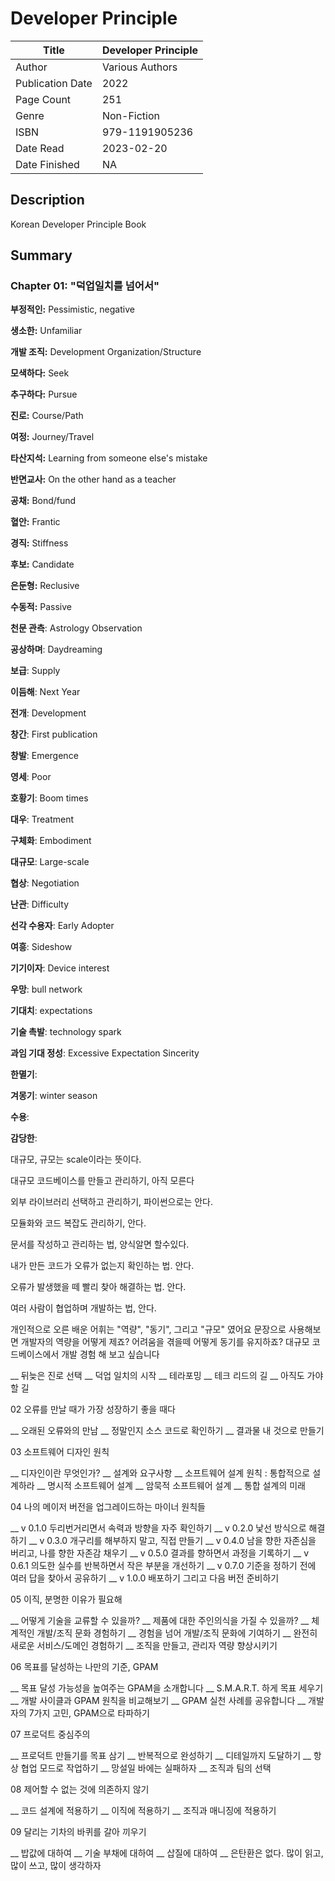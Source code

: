 # Developer Principle

| Title            | Developer Principle |
|------------------|---------------------|
| Author           | Various Authors     |
| Publication Date | 2022                |
| Page Count       | 251                 |
| Genre            | Non-Fiction         |
| ISBN             | 979-1191905236      |
| Date Read        | 2023-02-20          |
| Date Finished    | NA                  |

## Description

Korean Developer Principle Book

## Summary

### Chapter 01: "덕업일치를 넘어서"

__부정적인:__ Pessimistic, negative

__생소한:__ Unfamiliar

__개발 조직:__ Development Organization/Structure

__모색하다:__ Seek

__추구하다:__ Pursue

__진로:__ Course/Path

__여정:__ Journey/Travel

__타산지석:__ Learning from someone else's mistake

__반면교사:__ On the other hand as a teacher

__공채:__ Bond/fund

__혈안:__ Frantic

__경직:__ Stiffness

__후보:__ Candidate

__은둔형:__ Reclusive

__수동적:__ Passive

__천문 관측__: Astrology Observation

__공상하며__: Daydreaming

__보급__: Supply

__이듬해__: Next Year

__전개__: Development

__창간__: First publication

__창발__: Emergence

__영세__: Poor

__호황기__: Boom times

__대우__: Treatment

__구체화__: Embodiment

__대규모__: Large-scale

__협상__: Negotiation

__난관__: Difficulty

__선각 수용자__: Early Adopter

__여흥__: Sideshow

__기기이자__: Device interest

__우망__: bull network

__기대치__: expectations

__기술 촉발__: technology spark

__과임 기대 정성__: Excessive Expectation Sincerity

__한멸기__: 

__겨몽기__: winter season

__수용__: 

__감당한__: 

대규모, 규모는 scale이라는 뜻이다. 

대규모 코드베이스를 만들고 관리하기, 아직 모른다

외부 라이브러리 선택하고 관리하기, 파이썬으로는 안다.

모듈화와 코드 복잡도 관리하기, 안다.

문서를 작성하고 관리하는 법, 양식알면 할수있다.

내가 만든 코드가 오류가 없는지 확인하는 법. 안다.

오류가 발생했을 떼 빨리 찾아 해결하는 법. 안다. 

여러 사람이 협업하며 개발하는 법, 안다.

개인적으로 오른 배운 어휘는 "역량", "동기", 그리고 "규모" 였어요
문장으로 사용해보면
개발자의 역량을 어떻게 제죠?
어려움을 겪을떼 어떻게 동기를 유지하죠?
대규모 코드베이스에서 개발 경험 해 보고 싶습니다

__ 뒤늦은 진로 선택
__ 덕업 일치의 시작
__ 테라포밍
__ 테크 리드의 길
__ 아직도 가야 할 길

02 오류를 만날 때가 가장 성장하기 좋을 때다

__ 오래된 오류와의 만남
__ 정말인지 소스 코드로 확인하기
__ 결과물 내 것으로 만들기

03 소프트웨어 디자인 원칙

__ 디자인이란 무엇인가?
__ 설계와 요구사항
__ 소프트웨어 설계 원칙 : 통합적으로 설계하라
__ 명시적 소프트웨어 설계
__ 암묵적 소프트웨어 설계
__ 통합 설계의 미래

04 나의 메이저 버전을 업그레이드하는 마이너 원칙들

__ v 0.1.0 두리번거리면서 속력과 방향을 자주 확인하기
__ v 0.2.0 낯선 방식으로 해결하기
__ v 0.3.0 개구리를 해부하지 말고, 직접 만들기
__ v 0.4.0 남을 향한 자존심을 버리고, 나를 향한 자존감 채우기
__ v 0.5.0 결과를 향하면서 과정을 기록하기
__ v 0.6.1 의도한 실수를 반복하면서 작은 부분을 개선하기
__ v 0.7.0 기준을 정하기 전에 여러 답을 찾아서 공유하기
__ v 1.0.0 배포하기 그리고 다음 버전 준비하기

05 이직, 분명한 이유가 필요해

__ 어떻게 기술을 교류할 수 있을까?
__ 제품에 대한 주인의식을 가질 수 있을까?
__ 체계적인 개발/조직 문화 경험하기
__ 경험을 넘어 개발/조직 문화에 기여하기
__ 완전히 새로운 서비스/도메인 경험하기
__ 조직을 만들고, 관리자 역량 향상시키기

06 목표를 달성하는 나만의 기준, GPAM

__ 목표 달성 가능성을 높여주는 GPAM을 소개합니다
__ S.M.A.R.T. 하게 목표 세우기
__ 개발 사이클과 GPAM 원칙을 비교해보기
__ GPAM 실천 사례를 공유합니다
__ 개발자의 7가지 고민, GPAM으로 타파하기

07 프로덕트 중심주의

__ 프로덕트 만들기를 목표 삼기
__ 반복적으로 완성하기
__ 디테일까지 도달하기
__ 항상 협업 모드로 작업하기
__ 망설일 바에는 실패하자
__ 조직과 팀의 선택

08 제어할 수 없는 것에 의존하지 않기

__ 코드 설계에 적용하기
__ 이직에 적용하기
__ 조직과 매니징에 적용하기

09 달리는 기차의 바퀴를 갈아 끼우기

__ 밥값에 대하여
__ 기술 부채에 대하여
__ 삽질에 대하여
__ 은탄환은 없다. 많이 읽고, 많이 쓰고, 많이 생각하자